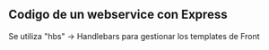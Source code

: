## Codigo de un webservice con Express

Se utiliza "hbs" -> Handlebars para gestionar los templates de Front